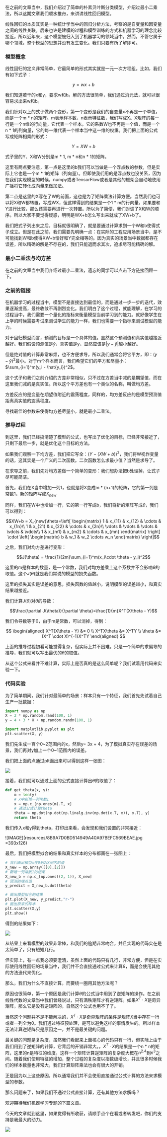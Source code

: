 在之前的文章当中，我们介绍过了简单的朴素贝叶斯分类模型，介绍过最小二乘法，所以这期文章我们顺水推舟，来讲讲线性回归模型。

线性回归的本质其实是一种统计学当中的回归分析方法，考察的是自变量和因变量之间的线性关联。后来也许是建模的过程和模型训练的方式和机器学习的理念比较接近，所以近年来，这个模型被归入到了机器学习的领域当中。然而，不管它属于哪个领域，整个模型的思想并没有发生变化。我们只要有所了解即可。

### 模型概念

线性回归的定义非常简单，它最简单的形式其实就是一元一次方程组。比如，我们有如下式子：

$$y=wx+b$$

我们知道若干的x和y，要求w和b。解的方法很简单，我们通过消元法，就可以很容易求出来w和b。

我们针对以上的式子做两个变形，第一个变形是我们的自变量x不再是一个单值，而是一个m * n的矩阵。m表示样本数，n表示特征数，我们写成X。X矩阵的每一行是一个n维的行向量，它代表一个样本。它的系数W也不再是一个值，而是一个n * 1的列向量，它的每一维代表一个样本当中这一维的权重。我们把上面的公式写成矩阵相乘的形式：

$$Y=XW+b$$

式子里的Y、X和W分别是m * 1, m * n和n * 1的矩阵。

这里有两点要注意，第一点是这里的b我们可以当做是一个浮点数的参数，但是实际上它也是一个m * 1的矩阵（列向量）。但即使我们用的是浮点数也没关系，因为在我们实现模型的时候，numpy或者TensorFlow或者是其他的框架会自动地使用广播将它转化成向量来做加法。

第二点是这里的X写在了W的前面，这也是为了矩阵乘法计算方便。当然我们也可以将X和W都转置，写成WX，但这样得到的结果是一个1 * m的行向量，如果要和Y进行比较，那么还需要再进行一次转置。所以为了简便，我们对调了X和W的顺序。所以大家不要觉得疑惑，明明是WX+b怎么写出来就成了XW+b了。

我们把式子列出来之后，目标就很明确了，就是要通过计算求到一个W和b使得式子成立。但是在此之前，我们需要先明确一点：在实际的工程应用场景当中，是不可能找到W和b使得XW+b恰好和Y完全相等的。因为真实的场景当中数据都存在误差，所以精确的解是不存在的，我们只能退而求其次，追求尽可能精确的解。

### 最小二乘法与均方差

在之前的文章当中我们介绍过最小二乘法，遗忘的同学可以点击下方链接回顾一下。

### 之前的链接

在机器学习的过程当中，模型不是直接达到最佳的，而是通过一步一步的迭代，效果逐渐提高，最终收敛不再剧烈变化。我们明白了这个过程，就能理解，在学习的过程当中，我们需要一个量化的指标来衡量模型当前学习到的能力。就好像学生在上学的时候需要考试来测试学生的能力一样，我们也需要一个指标来测试模型的能力。

对于回归模型而言，预测的目标是一个具体的值。显然这个预测值和真实值越接近越好。我们假设预测值是$\hat{y}$，真实值是y，显然应该是$|y-\hat{y}|$越小越好。

但是绝对值的计算非常麻烦，也不方便求导，所以我们通常会将它平方，即：$(y-\hat{y})^2$最小。对于m个样本而言，我们希望它们的平方和尽量小：$\sum_{i=1}^m(y_i - \hat{y_i})^2$。

这个式子和我们之前介绍的方差非常相似，只不过在方差当中减的是期望值，而在这里我们减的是真实值。所以这个平方差也有一个类似的名称，叫做均方差。

方差反应的是变量在期望值附近的震荡程度，同样的，均方差反应的是模型预测值距离真实值的震荡程度。

寻找最佳的参数来使得均方差尽量小，就是最小二乘法。


### 推导过程

到这里，我们已经搞清楚了模型的公式，也写出了优化的目标，已经非常接近了，只剩下最后一步，就是优化这个目标的方法。

如果我们观察一下均方差，我们把它写全：$(Y-(XW+b))^2$，我们将W视作变量的话，这其实是一个广义的二次函数。二次函数怎么求最小值？当然是求导了。

在求导之前，我们先对均方差做一个简单的变形：我们想办法把b处理掉，让式子尽可能简洁。

首先，我们在X当中增加一列1，也就是将X变成m * (n+1)的矩阵，它的第一列是常数1，新的矩阵写成$X_{new}$

同样，我们在W中也增加一行，它的第一行写成b，我们将新的矩阵写成$\theta$，我们可以得到：

$$XW+b = X_{new}\theta=\left[
\begin{matrix}
1 & x_{11} & x_{12} & \cdots & x_{1n}\\
1 & x_{21} & x_{22} & \cdots & x_{2n}\\
\vdots & \vdots & \vdots & \vdots & \vdots\\
1 & x_{m1} & x_{m2} & \cdots & x_{mn}
\end{matrix}
\right] \cdot \left[
\begin{matrix}
b & w_1 & w_2 \cdots w_n
\end{matrix}
\right]$$

之后，我们对均方差进行变形：

$$J(\theta) = \frac{1}{2m}\sum_{i=1}^m(x_i\cdot \theta - y_i)^2$$

这里的m是样本的数量，是一个常数，我们对均方差乘上这个系数并不会影响$\theta$的取值。这个$J(\theta)$就是我们常说的模型的损失函数。

这里的损失其实是误差的意思，损失函数的值越小，说明模型的误差越小，和真实结果越接近。

我们计算$J(\theta)$对$\theta$的导数：

$$\frac{\partial J(\theta)}{\partial \theta}=\frac{1}{m}X^T(X\theta - Y)$$

我们令导数等于0，由于m是常数，可以消掉，得到：

$$
\begin{aligned}
X^T(X\theta - Y) &= 0 \\
X^TX\theta &= X^TY \\
\theta &= (X^T \cdot X)^{-1}X^TY
\end{aligned}
$$

上面的推导过程初看可能觉得复杂，但实际上并不困难。只是一个简单的求偏导的推导，我们就可以写出最优的$\theta$的取值。

从这个公式来看并不难计算，实际上是否真的是这么简单呢？我们试着用代码来实验一下。

### 代码实验

为了简单期间，我们针对最简单的场景：样本只有一个特征，我们首先先试着自己生产一批数据：

```python
import numpy as np
X = 2 * np.random.rand(100, 1)
y = 4 + 3 * X + np.random.randn(100, 1)

import matplotlib.pyplot as plt
plt.scatter(X, y)
```

我们先生成一百个0~2范围内的x，然后y= 3x + 4，为了模拟真实存在误差的场景，我们再对y加上一个0~1范围内的误差。

我们把上面的点通过plt画出来可以得到这样一张图：

![](resources/009A06D378AF8B868CBD4B191956246B.jpg)

接着，我们就可以通过上面的公式直接计算出$\theta$的取值了：

```python
def get_theta(x, y):
    m = len(y)
    # x中新增一列常数1
    x = np.c_[np.ones(m).T, x]
    # 通过公式计算theta
    theta = np.dot(np.dot(np.linalg.inv(np.dot(x.T, x)), x.T), y)
    return theta
```

我们传入x和y得到theta，打印出来看，会发现和我们设置的非常接近：

![IMAGE](resources/8B9A7D0BD514949A40A97BEFC569BEAE.jpg =393x126)

最后，我们把模型拟合的结果和真实样本的分布都画在一张图上：

```python
# 我们画出模型x在0到2区间内的值
X_new = np.array([[0],[2]])
# 新增一列常数1的结果
X_new_b = np.c_[np.ones((2, 1)), X_new]
# 预测的端点值
y_predict = X_new_b.dot(theta)

# 画出模型拟合的结果
plt.plot(X_new, y_predict,"r-")
# 画出原来的样本
plt.scatter(X,y)
plt.show()
```

得到的结果如下：

![](resources/4CEA9030CA911F8769D69419E1B66AEA.jpg)

从结果上来看模型的效果非常棒，和我们的逾期非常吻合，并且实现的代码实在是太简单了，只有短短几行。

但实际上，有一点我必须要澄清，虽然上面的代码只有几行，非常方便，但是在实际使用线性回归的场景当中，我们并不会直接通过公式来计算$\theta$，而是会使用其他的方法迭代来优化。

那么，我们为什么不直接计算，而要绕一圈用其他方法呢？

原因也很简单，第一个原因是我们计算$\theta$的公式当中用到了逆矩阵的操作。在之前线性代数的文章当中我们曾经说过，只有满秩矩阵才有逆矩阵。如果$X^T \cdot X$是奇异矩阵，那么它是没有逆矩阵的，自然这个公式也用不了了。

当然这个问题并不是不能解决的，$X^T \cdot X$是奇异矩阵的条件是矩阵$X$当中存在一行或者一列全为0。我们通过特征预处理，是可以避免这样的事情发生的。所以样本无法计算逆矩阵只是原因之一，并不是最关键的问题。

最关键的问题是复杂度，虽然我们看起来上面核心的代码只有一行，但实际上由于我们用到了逆矩阵的计算，它背后的开销非常大。，$X^T \cdot X$的结果是一个n * n的矩阵，这里的n是特征的维度。这样一个矩阵计算逆矩阵的复杂度大概在$n^{2.4}$到$n^3$之间。随着我们使用特征的增加，整个过程的复杂度以指数级增长，并且很多时候我们的样本数量也非常大，我们计算矩阵乘法也会有很大的开销。

正是因为以上这些原因，所以通常我们并不会使用直接通过公式计算的方法来求模型的参数。

那么问题来了，如果我们不通过公式直接计算，还有其他方法求解吗？

欢迎期待我们机器学习专题的下篇文章。

今天的文章就到这里，如果觉得有所收获，请顺手点个在看或者转发吧，你们的支持是我最大的动力。

![](https://tva1.sinaimg.cn/large/007S8ZIlgy1gf3ak9b69aj3076076dgg.jpg)